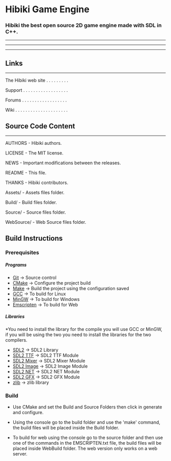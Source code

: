 # Hibiki Game Engine

### Hibiki the best open source 2D game engine made with SDL in C++.

---
***
---



## Links

***

The Hibiki web site . . . . . . . . .

Support . . . . . . . . . . . . . . . . . .

Forums  . . . . . . . . . . . . . . . . . .

Wiki  . . . . . . . . . . . . . . . . . . . . .

## Source Code Content

***

AUTHORS            - Hibiki authors.

LICENSE            - The MIT license.

NEWS               - Important modifications between the releases.

README             - This file.

THANKS             - Hibiki contributors.


Assets/            - Assets files folder.

Build/             - Build files folder.

Source/            - Source files folder.

WebSource/         - Web Source files folder.


## Build Instructions

### Prerequisites

##### Programs
- [Git](https://git-scm.com) -> Source control
- [CMake](https://cmake.org) -> Configure the project build
- [Make](https://www.gnu.org/software/make) -> Build the project using the configuration saved
- [GCC](https://gcc.gnu.org) -> To build for Linux
- [MinGW](http://www.mingw.org) -> To build for Windows
- [Emscripten](https://emscripten.org) -> To build for Web

##### Libraries
*You need to install the library for the compile you will use GCC or MinGW, if you will be using the two you need to install the libraries for the two compilers.

- [SDL2](https://www.libsdl.org/download-2.0.php) -> SDL2 Library
- [SDL2 TTF](https://www.libsdl.org/projects/SDL_ttf) -> SDL2 TTF Module
- [SDL2 Mixer](https://www.libsdl.org/projects/SDL_mixer) -> SDL2 Mixer Module
- [SDL2 Image](https://www.libsdl.org/projects/SDL_image) -> SDL2 Image Module
- [SDL2 NET](https://www.libsdl.org/projects/SDL_net) -> SDL2 NET Module
- [SDL2 GFX](https://sourceforge.net/projects/sdl2gfx) -> SDL2 GFX Module
- [zlib](https://www.zlib.net) -> zlib library

### Build

- Use CMake and set the Build and Source Folders then click in generate and configure.

- Using the console go to the build folder and use the 'make' command, the build files will be placed inside the Build folder.

- To build for web using the console go to the source folder and then use one of the commands in the EMSCRIPTEN.txt file, the build files will be placed inside WebBuild folder. The web version only works on a web server.
